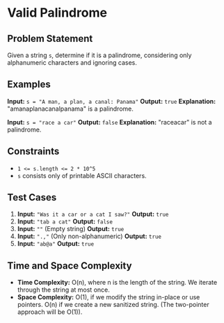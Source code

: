 # Valid Palindrome

## Problem Statement

Given a string `s`, determine if it is a palindrome, considering only alphanumeric characters and ignoring cases.

## Examples

**Input:** `s = "A man, a plan, a canal: Panama"`
**Output:** `true`
**Explanation:** "amanaplanacanalpanama" is a palindrome.

**Input:** `s = "race a car"`
**Output:** `false`
**Explanation:** "raceacar" is not a palindrome.

## Constraints

-   `1 <= s.length <= 2 * 10^5`
-   `s` consists only of printable ASCII characters.

## Test Cases

1.  **Input:** `"Was it a car or a cat I saw?"`
    **Output:** `true`
2.  **Input:** `"tab a cat"`
    **Output:** `false`
3.  **Input:** `""` (Empty string)
    **Output:** `true`
4.  **Input:** `".,"` (Only non-alphanumeric)
    **Output:** `true`
5.  **Input:** `"ab@a"`
    **Output:** `true`

## Time and Space Complexity

-   **Time Complexity:** O(n), where n is the length of the string. We iterate through the string at most once.
-   **Space Complexity:** O(1), if we modify the string in-place or use pointers. O(n) if we create a new sanitized string. (The two-pointer approach will be O(1)).